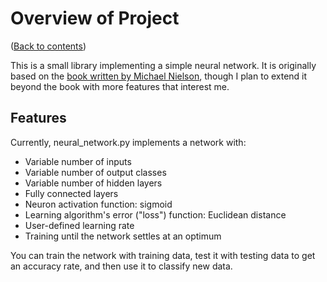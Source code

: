 # Overview of Project
([Back to contents](README.md))

This is a small library implementing a simple neural network. It is originally based on the [book written by Michael Nielson](http://neuralnetworksanddeeplearning.com/index.html), though I plan to extend it beyond the book with more features that interest me.

## Features
Currently, neural_network.py implements a network with:

- Variable number of inputs
- Variable number of output classes
- Variable number of hidden layers
- Fully connected layers
- Neuron activation function: sigmoid
- Learning algorithm's error ("loss") function: Euclidean distance
- User-defined learning rate
- Training until the network settles at an optimum

You can train the network with training data, test it with testing data to get an accuracy rate, and then use it to classify new data.
